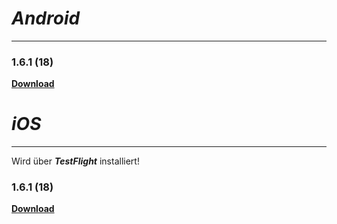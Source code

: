 # _Android_
---

### 1.6.1 (18)
**[Download](https://dl.dropboxusercontent.com/s/p3f2542hoctm5aq/app-release-1.6.1.apk)**

# _iOS_
---

Wird über _**TestFlight**_ installiert!

### 1.6.1 (18)
**[Download](https://testflight.apple.com/join/22kUDQ1B)**